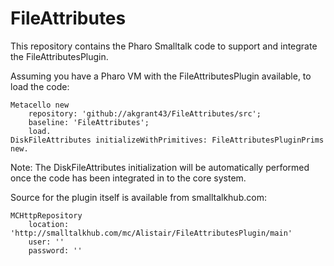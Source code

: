 # FileAttributes

This repository contains the Pharo Smalltalk code to support and integrate the FileAttributesPlugin.

Assuming you have a Pharo VM with the FileAttributesPlugin available, to load the code:

```smalltalk
Metacello new
	repository: 'github://akgrant43/FileAttributes/src';
	baseline: 'FileAttributes';
	load.
DiskFileAttributes initializeWithPrimitives: FileAttributesPluginPrims new.
```

Note: The DiskFileAttributes initialization will be automatically performed once the code has been integrated in to the core system.

Source for the plugin itself is available from smalltalkhub.com:

```smalltalk
MCHttpRepository
	location: 'http://smalltalkhub.com/mc/Alistair/FileAttributesPlugin/main'
	user: ''
	password: ''
```

